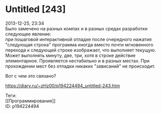 Untitled [243]
===============

   
 2013-12-25, 23:34   
  Было замечено на разных компах и в разных средах разработки следующее явление:   
 при пошаговой интерактивной отладке после очередного нажатия "следующая строка" программа иногда вместо почти мгновенного перехода к следующей строке изображает, что выполняет текущую. Может выполнять минуту, две, три, хотя в строке действие элементарное. Проявляется нестабильно и в разных местах. При прохождении мест без отладки никаких "зависаний" не происходит.   
   
 Вот с чем это связано?   
    
 <https://diary.ru/~zHz00/p194224494_untitled-243.htm>   
   
 Теги:   
 [[Программирование]]   
 ID: p194224494